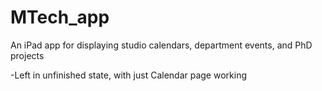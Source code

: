 # MTech_app
An iPad app for displaying studio calendars, department events, and PhD projects

-Left in unfinished state, with just Calendar page working

